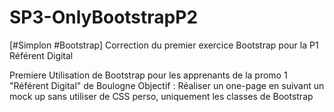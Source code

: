# SP3-OnlyBootstrapP2
[#Simplon #Bootstrap] Correction du premier exercice Bootstrap pour la P1 Référent Digital

Premiere Utilisation de Bootstrap pour les apprenants de la promo 1 "Référent Digital" de Boulogne
Objectif : Réaliser un one-page en suivant un mock up sans utiliser de CSS perso, uniquement les classes de Bootstrap

